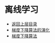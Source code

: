 # 离线学习

* [返回上层目录](../gradient-update-algorithm.md)
* [梯度下降算法的演化](gradient-descent-algorithms-evolution/gradient-descent-algorithms-evolution.md)
* [梯度下降算法](gradient-descent-algorithms-evolution/gradient-descent-algorithms/gradient-descent-algorithms.md)


